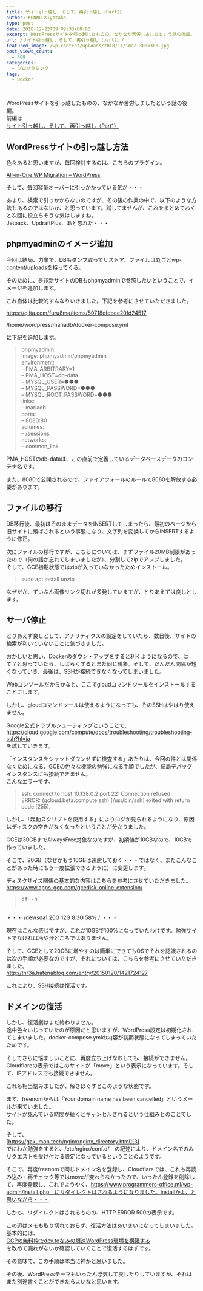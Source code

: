 ```yaml
---
title: サイト引っ越し、そして、再引っ越し（Part2）
author: KONNO Kiyotaka
type: post
date: 2018-12-22T09:09:33+00:00
excerpt: WordPressサイトを引っ越したものの、なかなか苦労しましたという話の後編。
url: /サイト引っ越し、そして、再引っ越し（part2）/
featured_image: /wp-content/uploads/2018/11/imac-300x300.jpg
post_views_count:
  - 489
categories:
  - プログラミング
tags:
  - Docker

---
```

WordPressサイトを引っ越したものの、なかなか苦労しましたという話の後編。  
前編は  
[サイト引っ越し、そして、再引っ越し（Part1）][1]

## WordPressサイトの引っ越し方法

色々あると思いますが、毎回検討するのは、こちらのプラグイン。

[All-in-One WP Migration &#8211; WordPress][2]

そして、毎回容量オーバーに引っかかっている気が・・・

あまり、検索で引っかからないのですが、その後の作業の中で、以下のような方法もあるのではないか、と思っています。試してませんが、これをまとめておくと次回に役立ちそうな気はしますね。  
Jetpack、UpdraftPlus、あと忘れた・・・

## phpmyadminのイメージ追加

今回は結局、力業で、DBもダンプ取ってリストア、ファイルは丸ごとwp-content/uploadsを持ってくる。

そのために、是非新サイトのDBもphpmyadminで参照したいということで、イメージを追加します。

これ自体は比較的すんなりいきました。下記を参考にさせていただきました。

<a title="https://qiita.com/furu8ma/items/50718efebee20fd24517" href="https://qiita.com/furu8ma/items/50718efebee20fd24517" target="_blank" rel="noopener">https://qiita.com/furu8ma/items/50718efebee20fd24517</a>

/home/wordpress/mariadb/docker-compose.yml

に下記を追加します。

> phpmyadmin:  
> image: phpmyadmin/phpmyadmin  
> environment:  
> &#8211; PMA_ARBITRARY=1  
> &#8211; PMA_HOST=db-data  
> &#8211; MYSQL_USER=●●●  
> &#8211; MYSQL_PASSWORD=●●●  
> &#8211; MYSQL\_ROOT\_PASSWORD=●●●  
> links:  
> &#8211; mariadb  
> ports:  
> &#8211; 8080:80  
> volumes:  
> &#8211; /sessions  
> networks:  
> &#8211; common_link

PMA_HOSTのdb-dataは、この直前で定義しているデータベースデータのコンテナ名です。

また、8080で公開されるので、ファイアウォールのルールで8080を解放する必要があります。

## ファイルの移行

DB移行後、最初はそのままデータをINSERTしてしまったら、最初のページから旧サイトに飛ばされるという事態になり、文字列を変換してからINSERTするように修正。

次にファイルの移行ですが、こちらについては、まずファイル20MB制限があったので（何の話か忘れてしまいましたが）、分割してzipでアップしました。  
そして、GCE初期状態ではzipが入っていなかったためインストール。

> sudo apt install unzip

なぜだか、ずいぶん画像リンク切れが多発していますが、とりあえずは良しとします。

## サーバ停止

とりあえず良しとして、アナリティクスの設定をしていたら、数日後、サイトの検索が利いていないことに気づきました。

おかしいと思い、Dockerのダウン・アップをすると利くようになるので、はて？と思っていたら、しばらくするとまた同じ現象。そして、だんだん間隔が短くなっていき、最後は、SSHが接続できなくなってしまいました。

Webコンソールだからかなと、ここでgloudコマンドツールをインストールすることにします。

しかし、gloudコマンドツールは使えるようになっても、そのSSHはやはり使えません。

Google公式トラブルシューティングということで、  
<a title="https://cloud.google.com/compute/docs/troubleshooting/troubleshooting-ssh?hl=ja" href="https://cloud.google.com/compute/docs/troubleshooting/troubleshooting-ssh?hl=ja" target="_blank" rel="noopener">https://cloud.google.com/compute/docs/troubleshooting/troubleshooting-ssh?hl=ja</a>  
を試していきます。

「インスタンスをシャットダウンせずに検査する」あたりは、今回の件とは関係なくためになる、GCEの色々な機能の勉強になる手順でしたが、結局デバッグインスタンスにも接続できません。  
こんなエラーです。

> ssh: connect to host 10.138.0.2 port 22: Connection refused  
> ERROR: (gcloud.beta.compute.ssh) [/usr/bin/ssh] exited with return code [255].

しかし、「起動スクリプトを使用する」によりログが見られるようになり、原因はディスクの空きがなくなったということが分かりました。

GCEは30GBまでAlwaysFree対象なのですが、初期値が10GBなので、10GBで作っていました。

そこで、20GB（なぜかもう10GBは遠慮しておく・・・ではなく、またこんなことがあった時にもう一度拡張できるように）に変更します。

ディスクサイズ関係の基本的な内容はこちらを参考にさせていただきました。  
<a title="https://www.apps-gcp.com/gcedisk-online-extension/" href="https://www.apps-gcp.com/gcedisk-online-extension/" target="_blank" rel="noopener">https://www.apps-gcp.com/gcedisk-online-extension/</a>

> <pre>df -h
・・・
/dev/sda1        20G   12G  8.3G  58% /
・・・</pre>

現在はこんな感じですが、これが10GBで100%になっていたわけです。勉強サイトでなければ冷や汗どころではありません。

そして、GCEとして20GBに増やすのは簡単にできてもOSでそれを認識されるのは次の手順が必要なのですが、それについては、こちらを参考にさせていただきました。  
<a title="http://thr3a.hatenablog.com/entry/20150120/1421724127" href="http://thr3a.hatenablog.com/entry/20150120/1421724127" target="_blank" rel="noopener">http://thr3a.hatenablog.com/entry/20150120/1421724127</a>

これにより、SSH接続は復活です。

## ドメインの復活

しかし、復活劇はまだ終わりません。  
途中色々いじっていたのが原因だと思いますが、WordPress設定は初期化されてしまいました。docker-compose.ymlの内容が初期状態になってしまっていたためです。

そしてさらに悩ましいことに、再度立ち上げなおしても、接続ができません。Cloudflareの表示ではこのサイトが「move」という表示になっています。そして、IPアドレスでも接続できません。

これも相当悩みましたが、解きほぐすとこのような状態です。

まず、freenomからは「Your domain name has been cancelled」というメールが来ていました。  
サイトが死んでいる時間が続くとキャンセルされるという仕組みとのことでした。

そして、  
[https://gakumon.tech/nginx/nginx_directory.html][3]  
でにわか勉強をすると、/etc/nginx/conf.d/　の記述により、ドメイン名でのみリクエストを受け付ける設定になっているということのようです。

そこで、再度freenomで同じドメイン名を登録し、Cloudflareでは、これも再読み込み・再チェック等ではmoveが変わらなかったので、いったん登録を削除して、再度登録し、これでようやく、https://www.programmers-office.ml/wp-admin/install.php　にリダイレクトはされるようになりました。installかよ、と思いながら・・・

しかも、リダイレクトはされるものの、HTTP ERROR 500の表示です。

この辺はメモも取り切れておらず、復活方法はあいまいになってしまいました。基本的には、  
<a href="https://www.karelie.net/free-fast-wordpress-site/" target="_blank" rel="noopener">GCPの無料枠でdev.toなみの爆速WordPress環境を構築する</a>  
を改めて漏れがないか確認していくことで復活するはずです。

その意味で、この手順は本当に神かと思いました。

その後、WordPressテーマもいったん浮気して戻したりしていますが、それはまた別途書くことができたらよいなと思います。

 [1]: https://www.programmers-office.ml/2018/12/22/%e3%82%b5%e3%82%a4%e3%83%88%e5%bc%95%e3%81%a3%e8%b6%8a%e3%81%97%e3%80%81%e3%81%9d%e3%81%97%e3%81%a6%e3%80%81%e5%86%8d%e5%bc%95%e3%81%a3%e8%b6%8a%e3%81%97%ef%bc%88part1%ef%bc%89/
 [2]: https://ja.wordpress.org/plugins/all-in-one-wp-migration/
 [3]: https://gakumon.tech/nginx/nginx_directory.html "https://gakumon.tech/nginx/nginx_directory.html"